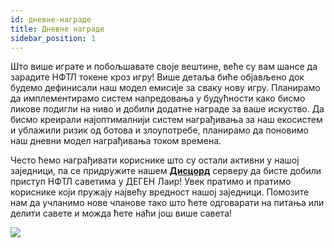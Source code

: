 ```yaml
---
id: дневне-награде
title: Дневне награде
sidebar_position: 1
---
```


Што више играте и побољшавате своје вештине, веће су вам шансе да зарадите НФТЛ токене кроз игру! Више детаља биће објављено док будемо дефинисали наш модел емисије за сваку нову игру. Планирамо да имплементирамо систем напредовања у будућности како бисмо ликове подигли на ниво и добили додатне награде за ваше искуство. Да бисмо креирали најоптималнији систем награђивања за наш екосистем и ублажили ризик од ботова и злоупотребе, планирамо да поновимо наш дневни модел награђивања током времена.

Често ћемо награђивати кориснике што су остали активни у нашој заједници, па се придружите нашем **[Дисцорд](https://discord.gg/niftyleague)** серверу да бисте добили приступ НФТЛ саветима у ДЕГЕН Лаир! Увек пратимо и пратимо кориснике који пружају највећу вредност нашој заједници. Помозите нам да учланимо нове чланове тако што ћете одговарати на питања или делити савете и можда ћете наћи још више савета!

![](/img/twitch-stream.png)
